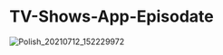 # TV-Shows-App-Episodate

![Polish_20210712_152229972](https://user-images.githubusercontent.com/69077477/125268324-3789b980-e325-11eb-8ae6-db68781f9036.jpg)
